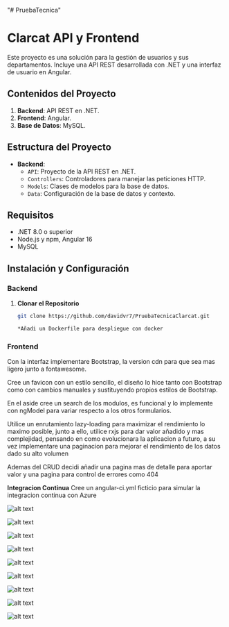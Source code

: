 "# PruebaTecnica" 

# Clarcat API y Frontend

Este proyecto es una solución para la gestión de usuarios y sus departamentos. Incluye una API REST desarrollada con .NET y una interfaz de usuario en Angular.

## Contenidos del Proyecto

1. **Backend**: API REST en .NET.
2. **Frontend**: Angular.
3. **Base de Datos**: MySQL.

## Estructura del Proyecto

- **Backend**:
  - `API`: Proyecto de la API REST en .NET.
  - `Controllers`: Controladores para manejar las peticiones HTTP.
  - `Models`: Clases de modelos para la base de datos.
  - `Data`: Configuración de la base de datos y contexto. 

## Requisitos

- .NET 8.0 o superior
- Node.js y npm, Angular 16
- MySQL 

## Instalación y Configuración

### Backend

1. **Clonar el Repositorio**

   ```sh
   git clone https://github.com/davidvr7/PruebaTecnicaClarcat.git

   *Añadi un Dockerfile para despliegue con docker

### Frontend

Con la interfaz implementare Bootstrap, la version cdn para que sea mas ligero junto a fontawesome.

Cree un favicon con un estilo sencillo, el diseño lo hice tanto con Bootstrap como con cambios manuales y sustituyendo propios estilos de Bootstrap.

En el aside cree un search de los modulos, es funcional y lo implemente con ngModel para variar respecto a los otros formularios.

Utilice un enrutamiento lazy-loading para maximizar el rendimiento lo maximo posible, junto a ello, utilice rxjs para dar valor añadido y mas complejidad, pensando en como evolucionara la aplicacion a futuro, a su vez implementare una paginacion para mejorar el rendimiento de los datos dado su alto volumen

Ademas del CRUD decidi añadir una pagina mas de detalle para aportar valor y una pagina para control de errores como 404 

**Integracion Continua**
Cree un angular-ci.yml ficticio para simular la integracion continua con Azure


![alt text](Imagenes/1.png)

![alt text](Imagenes/2.png)

![alt text](Imagenes/3.png)

![alt text](Imagenes/4.png)

![alt text](Imagenes/5.png)

![alt text](Imagenes/6.png)

![alt text](Imagenes/7.png)

![alt text](Imagenes/8.png)

![alt text](Imagenes/9.png)
